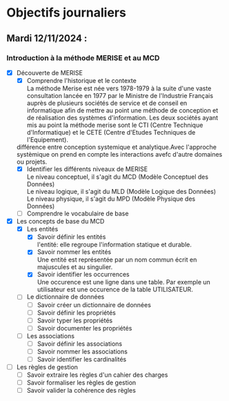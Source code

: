# Objectifs journaliers

## Mardi 12/11/2024 :

### Introduction à la méthode MERISE et au MCD

- [x] Découverte de MERISE
  - [x] Comprendre l'historique et le contexte <br>
  La méthode Merise est née vers 1978-1979 à la suite d'une vaste consultation lancée en 1977 par le Ministre de l'Industrie Français auprès de plusieurs sociétés de service et de conseil en informatique afin de mettre au point une méthode de conception et de réalisation des systèmes d'information. Les deux sociétés ayant mis au point la méthode merise sont le CTI (Centre Technique d'Informatique) et le CETE (Centre d'Etudes Techniques de l'Equipement).

  différence entre conception systemique et analytique.Avec l'approche systèmique on prend en compte les interactions avefc d'autre domaines ou projets.
  - [x] Identifier les différents niveaux de MERISE<br>
  Le niveau conceptuel, il s'agit du MCD (Modèle Conceptuel des Données)<br>
Le niveau logique, il s'agit du MLD (Modèle Logique des Données)<br>
Le niveau physique, il s'agit du MPD (Modèle Physique des Données)
  - [ ] Comprendre le vocabulaire de base

- [x] Les concepts de base du MCD
  - [x] Les entités
    - [x] Savoir définir les entités<br>l'entité: elle regroupe l'information statique et durable.
    - [x] Savoir nommer les entités<br>Une entité est représentée par un nom commun écrit en majuscules et au singulier.
    - [x] Savoir identifier les occurrences<br>Une occurence est une ligne dans une table. Par exemple un utilisateur est une occurence de la table UTILISATEUR.
  
  - [ ] Le dictionnaire de données
    - [ ] Savoir créer un dictionnaire de données
    - [ ] Savoir définir les propriétés
    - [ ] Savoir typer les propriétés
    - [ ] Savoir documenter les propriétés
  
  - [ ] Les associations
    - [ ] Savoir définir les associations
    - [ ] Savoir nommer les associations
    - [ ] Savoir identifier les cardinalités

- [ ] Les règles de gestion
  - [ ] Savoir extraire les règles d'un cahier des charges
  - [ ] Savoir formaliser les règles de gestion
  - [ ] Savoir valider la cohérence des règles

